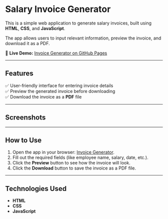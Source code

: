 # Salary Invoice Generator

This is a simple web application to generate salary invoices, built using **HTML**, **CSS**, and **JavaScript**.

The app allows users to input relevant information, preview the invoice, and download it as a PDF.

📄 **Live Demo:** [Invoice Generator on GitHub Pages](https://apriilbee.github.io/InvoiceGenerator/)

---

## Features

✅ User-friendly interface for entering invoice details  
✅ Preview the generated invoice before downloading  
✅ Download the invoice as a **PDF** file  

---

## Screenshots



---

## How to Use

1. Open the app in your browser: [Invoice Generator](https://apriilbee.github.io/InvoiceGenerator/).
2. Fill out the required fields (like employee name, salary, date, etc.).
3. Click the **Preview** button to see how the invoice will look.
4. Click the **Download** button to save the invoice as a PDF file.

---

## Technologies Used

- **HTML**
- **CSS**
- **JavaScript**


